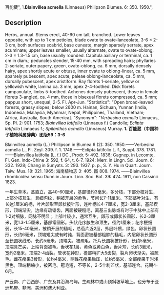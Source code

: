 百能葳",
1.**Blainvillea acmella** (Linnaeus) Philipson Blumea. 6: 350. 1950.",

## Description
Herbs, annual. Stems erect, 40-60 cm tall, branched. Lower leaves opposite, with up to 1 cm petioles, blade ovate to ovate-lanceolate, 3-6 × 2-3 cm, both surfaces scabrid, base cuneate, margin sparsely serrate, apex acuminate; upper leaves smaller, usually alternate, ovate to ovate-oblong, 2-3 × 1.3-1.5 cm, base usually rounded. Capitula axillary or terminal, ca. 1 cm in diam.; peduncles slender, 15-40 mm, with spreading hairs; phyllaries 2-seriate, outer papery, green, ovate-oblong, ca. 6 mm, dorsally densely hairy, apex shortly acute or obtuse, inner ovate to oblong-linear, ca. 5 mm, sparsely pubescent, apex acute; paleae oblong-lanceolate, ca. 5 mm, dorsally pubescent, apex aristiform. Ray florets 1-seriate, yellow or yellowish white, lamina ca. 3 mm, apex 2-4-toothed. Disk florets campanulate, limbs 5-toothed. Achenes densely pubescent, those in female florets 3-angled, ca. 4 mm, those in bisexual florets compressed, ca. 5 mm; pappus short, unequal, 2-5. Fl. Apr-Jun.
  "Statistics": "Open broad-leaved forests, grassy slopes; below 2600 m. Hainan, Sichuan, Yunnan [India, Indonesia, Malaysia, Myanmar, Nepal, Philippines, Thailand, Vietnam; Africa, Australia, South America].
  "Synonym": "*Verbesina acmella* Linnaeus, Sp. Pl. 2: 901. 1753; *Blainvillea latifolia* (Linnaeus f.) Candolle; *Eclipta latifolia* Linnaeus f.; *Spilanthes acmella* (Linnaeus) Murray.
**1. 百能葳（中国种子植物科属辞典）图版59：3-6**

Blainvillea acmella (L.) Phillipson in Blumea 6 (2): 350. 1950.——Verbesina acmella L., Fl. Zeyl. 309. f. 1. 1748.——Eclipta latifolio L. f., Suppl. 378. 1781.——Blainvillea latifolia (L. f.) DC., Prodr. 5: 492. 1836; Gagnep. in Lecomte, Fl. Gen. Indo-Chine 3: 592, f. 64, t. 6-7. 1924; Merr. in Lingn. Sci. Journ. 6: 332. 1928; Chang in Sunyats. 3: 293. 1937. p. p., S. Y. Hu in Quart. Journ. Taiw. Mus. 18: 321. 1965; 海南植物志 3: 405. 图 808. 1974. ——Blainvillea rhomboidea sensu Dunn in Journ. Linn. Soc. Bot. 39: 424. 1911, non Cassinii 1823.

一年生草本。茎直立，高40-60厘米，基部径约3毫米，多分枝，下部分枝对生，上部分枝互生，具细沟纹，稍被开展的柔毛，节间长7-11厘米。下部茎叶对生，有长达1厘米的柄，叶片卵形至卵状披针形，连叶柄长4-7厘米，宽2-3厘米，基部楔形，顶端渐尖，边缘有疏锯齿，两面被硬糙毛，离基三出脉或有时于中脉中上部有1-2对细脉，网脉不明显；上部叶较小，通常互生，卵形或卵状长圆形，长2-3厘米，宽1.3-1.5厘米，基部常圆形。头状花序腋生和顶生，径约1厘米；花序梗细弱，长15-40毫米，被稍开展的糙毛，总苞片近2层，外层叶质，绿色，卵状长圆形，长约6毫米，顶端短尖或有时钝，背面密被基部粗肿的糙毛，内层卵状长圆形至长圆状线形，长约5毫米，顶端尖，被疏毛。托片长圆状披针形，长约5毫米，顶端具芒尖，上端背面被毛。舌状花1层，黄色或黄白色，舌片短，长约3毫米，宽约2毫米，顶端2-4齿裂。管状花钟形，檐部稍扩大5齿裂，裂片卵状渐尖，被疏毛。雌花瘦果3棱形，长约4毫米，两性花瘦果扁压，长约5毫米，全部瘦果干时浅黑色，顶端稍缩小，被密毛。冠毛短，不等长，2-5个刺芒状，基部连合。花期4-6月。

产云南、广西西部、广东及其沿海岛屿。生疏林中或山顶斜坡草地上。也分布于亚洲热带、非洲、美洲和澳大利亚。
